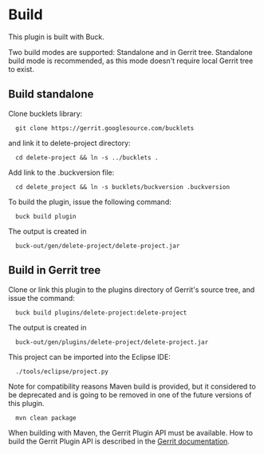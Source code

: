 Build
=====

This plugin is built with Buck.

Two build modes are supported: Standalone and in Gerrit tree. Standalone
build mode is recommended, as this mode doesn't require local Gerrit
tree to exist.

Build standalone
----------------

Clone bucklets library:

```
  git clone https://gerrit.googlesource.com/bucklets

```
and link it to delete-project directory:

```
  cd delete-project && ln -s ../bucklets .
```

Add link to the .buckversion file:

```
  cd delete_project && ln -s bucklets/buckversion .buckversion
```

To build the plugin, issue the following command:


```
  buck build plugin
```

The output is created in

```
  buck-out/gen/delete-project/delete-project.jar
```

Build in Gerrit tree
--------------------

Clone or link this plugin to the plugins directory of Gerrit's source
tree, and issue the command:

```
  buck build plugins/delete-project:delete-project
```

The output is created in

```
  buck-out/gen/plugins/delete-project/delete-project.jar
```

This project can be imported into the Eclipse IDE:

```
  ./tools/eclipse/project.py
```

Note for compatibility reasons Maven build is provided, but it considered to
be deprecated and is going to be removed in one of the future versions of this
plugin.

```
  mvn clean package
```

When building with Maven, the Gerrit Plugin API must be available.
How to build the Gerrit Plugin API is described in the [Gerrit
documentation](../../../Documentation/dev-buck.html#_extension_and_plugin_api_jar_files).

